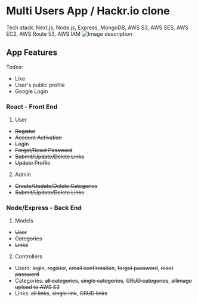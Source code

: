 # Multi Users App / Hackr.io clone

Tech stack: Next.js, Node.js, Express, MongoDB, AWS S3, AWS SES, AWS EC2, AWS Route 53, AWS IAM
![Image description](https://github.com/khoadodk/multi-users-app/blob/master/homepage.PNG)

## App Features

Todos:

- Like
- User's public profile
- Google Login

### React - Front End

1. User

- <del>Register</del>
- <del>Account Activation</del>
- <del>Login</del>
- <del>Forgot/Reset Password</del>
- <del>Submit/Update/Delete Links</del>
- <del>Update Profile</del>

2. Admin

- <del>Create/Update/Delete Categories</del>
- <del>Submit/Update/Delete Links</del>

### Node/Express - Back End

1. Models

- <del>User</del>
- <del>Categories</del>
- <del>Links</del>

2. Controllers

- Users: <del>login</del>, <del>register</del>, <del>email confirmation</del>, <del>forgot password</del>, <del>reset password</del>
- Categories: <del>all categories</del>, <del>single categories</del>, <del>CRUD categories</del>, <del>allimage upload to AWS S3</del>
- Links: <del>all links</del>, <del>single link</del>, <del>CRUD links</del>

